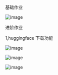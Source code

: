 基础作业

![image](https://github.com/ZPfree/InternLM2_HOMEWORK/assets/16116418/bdf74467-86b7-49ef-9af9-afe2b32d0995)


进阶作业

1,huggingface 下载功能

![image](https://github.com/ZPfree/InternLM2_HOMEWORK/assets/16116418/7e46f855-5a7c-4b6b-b7ba-421584481ecb)

![image](https://github.com/ZPfree/InternLM2_HOMEWORK/assets/16116418/33ecb25a-3863-4ed8-a3c7-c20a5c6eee6e)


![image](https://github.com/ZPfree/InternLM2_HOMEWORK/assets/16116418/541eb97e-c371-46ef-92b0-ec03dc26948e)
